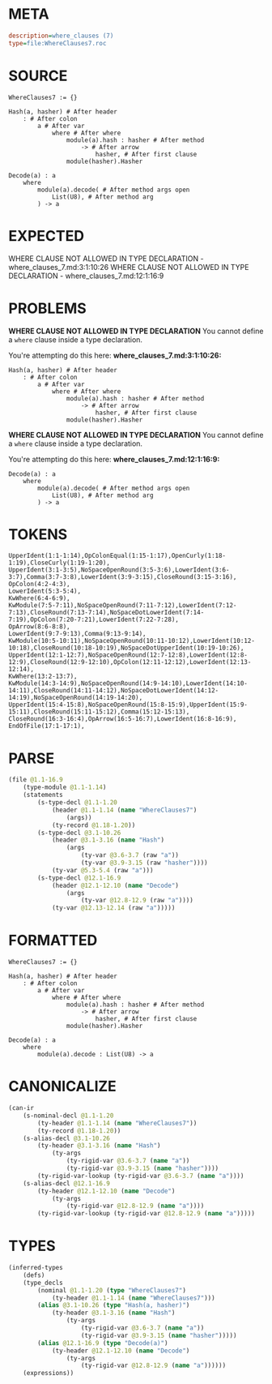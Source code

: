 # META
~~~ini
description=where_clauses (7)
type=file:WhereClauses7.roc
~~~
# SOURCE
~~~roc
WhereClauses7 := {}

Hash(a, hasher) # After header
	: # After colon
		a # After var
			where # After where
				module(a).hash : hasher # After method
					-> # After arrow
						hasher, # After first clause
				module(hasher).Hasher

Decode(a) : a
	where
		module(a).decode( # After method args open
			List(U8), # After method arg
		) -> a
~~~
# EXPECTED
WHERE CLAUSE NOT ALLOWED IN TYPE DECLARATION - where_clauses_7.md:3:1:10:26
WHERE CLAUSE NOT ALLOWED IN TYPE DECLARATION - where_clauses_7.md:12:1:16:9
# PROBLEMS
**WHERE CLAUSE NOT ALLOWED IN TYPE DECLARATION**
You cannot define a `where` clause inside a type declaration.

You're attempting do this here:
**where_clauses_7.md:3:1:10:26:**
```roc
Hash(a, hasher) # After header
	: # After colon
		a # After var
			where # After where
				module(a).hash : hasher # After method
					-> # After arrow
						hasher, # After first clause
				module(hasher).Hasher
```


**WHERE CLAUSE NOT ALLOWED IN TYPE DECLARATION**
You cannot define a `where` clause inside a type declaration.

You're attempting do this here:
**where_clauses_7.md:12:1:16:9:**
```roc
Decode(a) : a
	where
		module(a).decode( # After method args open
			List(U8), # After method arg
		) -> a
```


# TOKENS
~~~zig
UpperIdent(1:1-1:14),OpColonEqual(1:15-1:17),OpenCurly(1:18-1:19),CloseCurly(1:19-1:20),
UpperIdent(3:1-3:5),NoSpaceOpenRound(3:5-3:6),LowerIdent(3:6-3:7),Comma(3:7-3:8),LowerIdent(3:9-3:15),CloseRound(3:15-3:16),
OpColon(4:2-4:3),
LowerIdent(5:3-5:4),
KwWhere(6:4-6:9),
KwModule(7:5-7:11),NoSpaceOpenRound(7:11-7:12),LowerIdent(7:12-7:13),CloseRound(7:13-7:14),NoSpaceDotLowerIdent(7:14-7:19),OpColon(7:20-7:21),LowerIdent(7:22-7:28),
OpArrow(8:6-8:8),
LowerIdent(9:7-9:13),Comma(9:13-9:14),
KwModule(10:5-10:11),NoSpaceOpenRound(10:11-10:12),LowerIdent(10:12-10:18),CloseRound(10:18-10:19),NoSpaceDotUpperIdent(10:19-10:26),
UpperIdent(12:1-12:7),NoSpaceOpenRound(12:7-12:8),LowerIdent(12:8-12:9),CloseRound(12:9-12:10),OpColon(12:11-12:12),LowerIdent(12:13-12:14),
KwWhere(13:2-13:7),
KwModule(14:3-14:9),NoSpaceOpenRound(14:9-14:10),LowerIdent(14:10-14:11),CloseRound(14:11-14:12),NoSpaceDotLowerIdent(14:12-14:19),NoSpaceOpenRound(14:19-14:20),
UpperIdent(15:4-15:8),NoSpaceOpenRound(15:8-15:9),UpperIdent(15:9-15:11),CloseRound(15:11-15:12),Comma(15:12-15:13),
CloseRound(16:3-16:4),OpArrow(16:5-16:7),LowerIdent(16:8-16:9),
EndOfFile(17:1-17:1),
~~~
# PARSE
~~~clojure
(file @1.1-16.9
	(type-module @1.1-1.14)
	(statements
		(s-type-decl @1.1-1.20
			(header @1.1-1.14 (name "WhereClauses7")
				(args))
			(ty-record @1.18-1.20))
		(s-type-decl @3.1-10.26
			(header @3.1-3.16 (name "Hash")
				(args
					(ty-var @3.6-3.7 (raw "a"))
					(ty-var @3.9-3.15 (raw "hasher"))))
			(ty-var @5.3-5.4 (raw "a")))
		(s-type-decl @12.1-16.9
			(header @12.1-12.10 (name "Decode")
				(args
					(ty-var @12.8-12.9 (raw "a"))))
			(ty-var @12.13-12.14 (raw "a")))))
~~~
# FORMATTED
~~~roc
WhereClauses7 := {}

Hash(a, hasher) # After header
	: # After colon
		a # After var
			where # After where
				module(a).hash : hasher # After method
					-> # After arrow
						hasher, # After first clause
				module(hasher).Hasher

Decode(a) : a
	where
		module(a).decode : List(U8) -> a
~~~
# CANONICALIZE
~~~clojure
(can-ir
	(s-nominal-decl @1.1-1.20
		(ty-header @1.1-1.14 (name "WhereClauses7"))
		(ty-record @1.18-1.20))
	(s-alias-decl @3.1-10.26
		(ty-header @3.1-3.16 (name "Hash")
			(ty-args
				(ty-rigid-var @3.6-3.7 (name "a"))
				(ty-rigid-var @3.9-3.15 (name "hasher"))))
		(ty-rigid-var-lookup (ty-rigid-var @3.6-3.7 (name "a"))))
	(s-alias-decl @12.1-16.9
		(ty-header @12.1-12.10 (name "Decode")
			(ty-args
				(ty-rigid-var @12.8-12.9 (name "a"))))
		(ty-rigid-var-lookup (ty-rigid-var @12.8-12.9 (name "a")))))
~~~
# TYPES
~~~clojure
(inferred-types
	(defs)
	(type_decls
		(nominal @1.1-1.20 (type "WhereClauses7")
			(ty-header @1.1-1.14 (name "WhereClauses7")))
		(alias @3.1-10.26 (type "Hash(a, hasher)")
			(ty-header @3.1-3.16 (name "Hash")
				(ty-args
					(ty-rigid-var @3.6-3.7 (name "a"))
					(ty-rigid-var @3.9-3.15 (name "hasher")))))
		(alias @12.1-16.9 (type "Decode(a)")
			(ty-header @12.1-12.10 (name "Decode")
				(ty-args
					(ty-rigid-var @12.8-12.9 (name "a"))))))
	(expressions))
~~~
